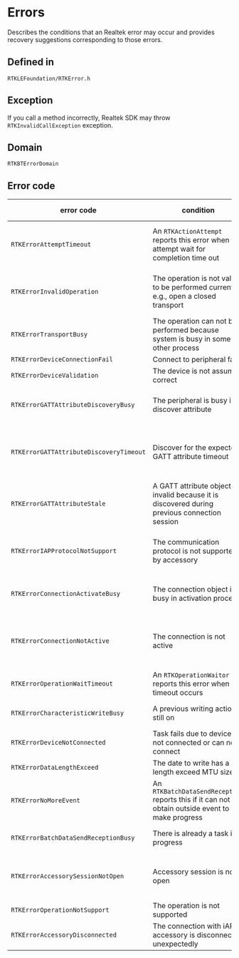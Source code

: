 #  Errors

Describes the conditions that an Realtek error may occur and provides recovery suggestions corresponding to those errors.

## Defined in
`RTKLEFoundation/RTKError.h`

## Exception

If you call a method incorrectly, Realtek SDK may throw `RTKInvalidCallException` exception.


## Domain
`RTKBTErrorDomain`

## Error code

| error code |  condition  |  recovery suggestion |
| ------ | ---- | ----|
| `RTKErrorAttemptTimeout` | An `RTKActionAttempt` reports this error when the attempt wait for completion time out | A high layer action should complete attempt before timeout |
| `RTKErrorInvalidOperation` | The operation is not valid to be performed currently,  e.g., open a closed transport | Be sure that the condition of this operation is meet |
| `RTKErrorTransportBusy` | The operation can not be performed because system is busy in some other process | Wait until the process is not busy |
| `RTKErrorDeviceConnectionFail`  | Connect to peripheral fail | |
| `RTKErrorDeviceValidation` | The device is not assumed correct |
| `RTKErrorGATTAttributeDiscoveryBusy` | The peripheral is busy in discover attribute | Wait until the pervious discovery completes |
| `RTKErrorGATTAttributeDiscoveryTimeout` | Discover for the expected GATT attribute timeout | The expected attribute does not exist or the time of discovery is too short |
| `RTKErrorGATTAttributeStale` | A GATT attribute object is invalid because it is discovered during previous connection session | You should discover the attribute again |
| `RTKErrorIAPProtocolNotSupport` | The communication protocol is not supported by accessory | Double check the communication protocol for iAP accessory |
| `RTKErrorConnectionActivateBusy` | The connection object is busy in activation process | Wait until previous process completes |
| `RTKErrorConnectionNotActive` | The connection is not active | The connection object should be active before perform any tasks |
| `RTKErrorOperationWaitTimeout` | An `RTKOperationWaitor` reports this error when timeout occurs |
| `RTKErrorCharacteristicWriteBusy` | A previous writing action is still on | Wait until previous action completes |  
| `RTKErrorDeviceNotConnected` | Task fails due to device is not connected or can not connect |
| `RTKErrorDataLengthExceed` | The date to write has a length exceed MTU size |
| `RTKErrorNoMoreEvent` | An `RTKBatchDataSendReception` reports this if it can not obtain outside event to make progress |
| `RTKErrorBatchDataSendReceptionBusy` | There is already a task in progress | Start task after the previous task is done |
| `RTKErrorAccessorySessionNotOpen` | Accessory session is not open | The accessory session should be open before communicate with accessory |
| `RTKErrorOperationNotSupport` | The operation is not supported |
| `RTKErrorAccessoryDisconnected` | The connection with iAP accessory is disconnected unexpectedly |
